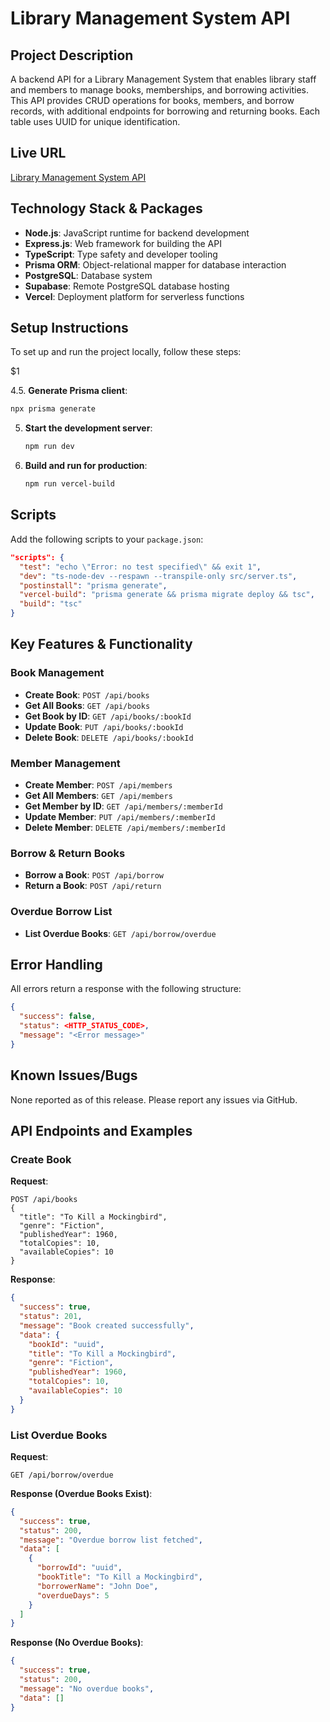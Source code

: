 # Library Management System API

## Project Description

A backend API for a Library Management System that enables library staff and members to manage books, memberships, and borrowing activities. This API provides CRUD operations for books, members, and borrow records, with additional endpoints for borrowing and returning books. Each table uses UUID for unique identification.

## Live URL

[Library Management System API](https://library-management-nine-psi.vercel.app)

## Technology Stack & Packages

- **Node.js**: JavaScript runtime for backend development
- **Express.js**: Web framework for building the API
- **TypeScript**: Type safety and developer tooling
- **Prisma ORM**: Object-relational mapper for database interaction
- **PostgreSQL**: Database system
- **Supabase**: Remote PostgreSQL database hosting
- **Vercel**: Deployment platform for serverless functions

## Setup Instructions

To set up and run the project locally, follow these steps:

$1

4.5. **Generate Prisma client**:

```bash
npx prisma generate
```

5. **Start the development server**:

   ```bash
   npm run dev
   ```

6. **Build and run for production**:
   ```bash
   npm run vercel-build
   ```

## Scripts

Add the following scripts to your `package.json`:

```json
"scripts": {
  "test": "echo \"Error: no test specified\" && exit 1",
  "dev": "ts-node-dev --respawn --transpile-only src/server.ts",
  "postinstall": "prisma generate",
  "vercel-build": "prisma generate && prisma migrate deploy && tsc",
  "build": "tsc"
}
```

## Key Features & Functionality

### Book Management

- **Create Book**: `POST /api/books`
- **Get All Books**: `GET /api/books`
- **Get Book by ID**: `GET /api/books/:bookId`
- **Update Book**: `PUT /api/books/:bookId`
- **Delete Book**: `DELETE /api/books/:bookId`

### Member Management

- **Create Member**: `POST /api/members`
- **Get All Members**: `GET /api/members`
- **Get Member by ID**: `GET /api/members/:memberId`
- **Update Member**: `PUT /api/members/:memberId`
- **Delete Member**: `DELETE /api/members/:memberId`

### Borrow & Return Books

- **Borrow a Book**: `POST /api/borrow`
- **Return a Book**: `POST /api/return`

### Overdue Borrow List

- **List Overdue Books**: `GET /api/borrow/overdue`

## Error Handling

All errors return a response with the following structure:

```json
{
  "success": false,
  "status": <HTTP_STATUS_CODE>,
  "message": "<Error message>"
}
```

## Known Issues/Bugs

None reported as of this release. Please report any issues via GitHub.

## API Endpoints and Examples

### Create Book

**Request**:

```plaintext
POST /api/books
{
  "title": "To Kill a Mockingbird",
  "genre": "Fiction",
  "publishedYear": 1960,
  "totalCopies": 10,
  "availableCopies": 10
}
```

**Response**:

```json
{
  "success": true,
  "status": 201,
  "message": "Book created successfully",
  "data": {
    "bookId": "uuid",
    "title": "To Kill a Mockingbird",
    "genre": "Fiction",
    "publishedYear": 1960,
    "totalCopies": 10,
    "availableCopies": 10
  }
}
```

### List Overdue Books

**Request**:

```plaintext
GET /api/borrow/overdue
```

**Response (Overdue Books Exist)**:

```json
{
  "success": true,
  "status": 200,
  "message": "Overdue borrow list fetched",
  "data": [
    {
      "borrowId": "uuid",
      "bookTitle": "To Kill a Mockingbird",
      "borrowerName": "John Doe",
      "overdueDays": 5
    }
  ]
}
```

**Response (No Overdue Books)**:

```json
{
  "success": true,
  "status": 200,
  "message": "No overdue books",
  "data": []
}
```
